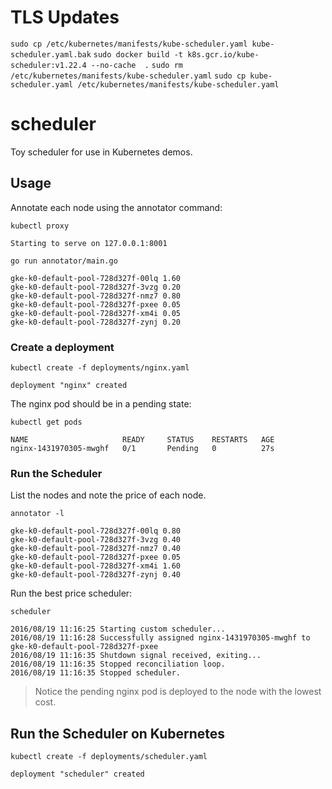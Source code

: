 # TLS Updates

`sudo cp /etc/kubernetes/manifests/kube-scheduler.yaml kube-scheduler.yaml.bak`
`sudo docker build -t k8s.gcr.io/kube-scheduler:v1.22.4 --no-cache  .`
`sudo rm /etc/kubernetes/manifests/kube-scheduler.yaml`
`sudo cp kube-scheduler.yaml /etc/kubernetes/manifests/kube-scheduler.yaml`


# scheduler

Toy scheduler for use in Kubernetes demos.

## Usage

Annotate each node using the annotator command:

```
kubectl proxy
```
```
Starting to serve on 127.0.0.1:8001
```

```
go run annotator/main.go
```
```
gke-k0-default-pool-728d327f-00lq 1.60
gke-k0-default-pool-728d327f-3vzg 0.20
gke-k0-default-pool-728d327f-nmz7 0.80
gke-k0-default-pool-728d327f-pxee 0.05
gke-k0-default-pool-728d327f-xm4i 0.05
gke-k0-default-pool-728d327f-zynj 0.20
```

### Create a deployment

```
kubectl create -f deployments/nginx.yaml
```
```
deployment "nginx" created
```

The nginx pod should be in a pending state:

```
kubectl get pods
```
```
NAME                     READY     STATUS    RESTARTS   AGE
nginx-1431970305-mwghf   0/1       Pending   0          27s
```

### Run the Scheduler

List the nodes and note the price of each node.

```
annotator -l
```
```
gke-k0-default-pool-728d327f-00lq 0.80
gke-k0-default-pool-728d327f-3vzg 0.40
gke-k0-default-pool-728d327f-nmz7 0.40
gke-k0-default-pool-728d327f-pxee 0.05
gke-k0-default-pool-728d327f-xm4i 1.60
gke-k0-default-pool-728d327f-zynj 0.40
```

Run the best price scheduler:

```
scheduler
```
```
2016/08/19 11:16:25 Starting custom scheduler...
2016/08/19 11:16:28 Successfully assigned nginx-1431970305-mwghf to gke-k0-default-pool-728d327f-pxee
2016/08/19 11:16:35 Shutdown signal received, exiting...
2016/08/19 11:16:35 Stopped reconciliation loop.
2016/08/19 11:16:35 Stopped scheduler.
```

> Notice the pending nginx pod is deployed to the node with the lowest cost.

## Run the Scheduler on Kubernetes

```
kubectl create -f deployments/scheduler.yaml
```
``` 
deployment "scheduler" created
```
